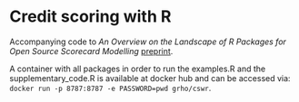 # Credit scoring with R

Accompanying code to *An Overview on the Landscape of R Packages for Open Source Scorecard Modelling* [preprint](https://arxiv.org/abs/2006.11835).

A container with all packages in order to run the examples.R and the supplementary_code.R is available at docker hub and can be accessed via:
`docker run -p 8787:8787 -e PASSWORD=pwd grho/cswr`.